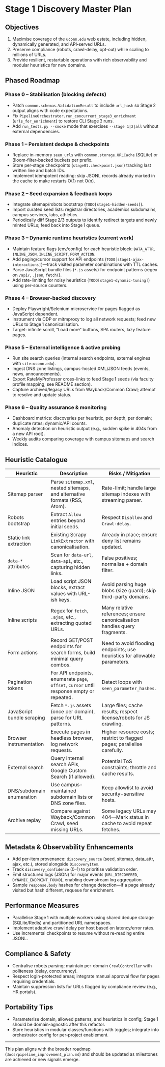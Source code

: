 # Stage 1 Discovery Master Plan

## Objectives

1. Maximise coverage of the `uconn.edu` web estate, including hidden, dynamically generated, and API-served URLs.
2. Preserve compliance (robots, crawl-delay, opt-out) while scaling to millions of URLs.
3. Provide resilient, restartable operations with rich observability and modular heuristics for new domains.

## Phased Roadmap

### Phase 0 – Stabilisation (blocking defects)
- Patch `common.schemas.ValidationResult` to include `url_hash` so Stage 2 output aligns with code expectations.
- Fix `PipelineOrchestrator.run_concurrent_stage3_enrichment` (`urls_for_enrichment`) to restore CLI Stage 3 runs.
- Add `run_tests.py --smoke` mode that exercises `--stage 1|2|all` without external dependencies.

### Phase 1 – Persistent dedupe & checkpoints
- Replace in-memory `seen_urls` with `common.storage.URLCache` (SQLite) or Bloom-filter-backed buckets per prefix.
- Store per-stage checkpoints (`stage01.checkpoint.json`) tracking last written line and batch IDs.
- Implement idempotent reading: skip JSONL records already marked in the cache to make restarts O(1) not O(n).

### Phase 2 – Seed expansion & feedback loops
- Integrate sitemap/robots bootstrap (`TODO[stage1-hidden-seeds]`).
- Import curated seed lists: registrar directories, academics subdomains, campus services, labs, athletics.
- Periodically diff Stage 2/3 outputs to identify redirect targets and newly minted URLs; feed back into Stage 1 queue.

### Phase 3 – Dynamic runtime heuristics (current work)
- Maintain feature flags (env/config) for each heuristic block: `DATA_ATTR`, `INLINE_JSON`, `INLINE_SCRIPT`, `FORM_ACTION`.
- Add paging/cursor support for API endpoints (`TODO[stage1-ajax-interactions]`)—track visited parameter combinations with TTL caches.
- Parse JavaScript bundle files (`*.js` assets) for endpoint patterns (regex on `/api/`, `.json`, `fetch(`).
- Add rate-limiting for noisy heuristics (`TODO[stage1-dynamic-tuning]`) using per-source counters.

### Phase 4 – Browser-backed discovery
- Deploy Playwright/Selenium microservice for pages flagged as JavaScript dependent.
- Instrument via CDP or mitmproxy to log all network requests; feed new URLs to Stage 1 canonicalisation.
- Target: infinite scroll, “Load more” buttons, SPA routers, lazy feature pages.

### Phase 5 – External intelligence & active probing
- Run site search queries (internal search endpoints, external engines with `site:uconn.edu`).
- Ingest DNS zone listings, campus-hosted XML/JSON feeds (events, news, announcements).
- Export RateMyProfessor cross-links to feed Stage 1 seeds (via faculty profile mapping; see README section).
- Capture archived/legacy URLs from Wayback/Common Crawl; attempt to resolve and update status.

### Phase 6 – Quality assurance & monitoring
- Dashboard metrics: discoveries per heuristic, per depth, per domain; duplicate rates; dynamic/API counts.
- Anomaly detection on heuristic output (e.g., sudden spike in 404s from a new API root).
- Weekly audits comparing coverage with campus sitemaps and search indices.

## Heuristic Catalogue

| Heuristic | Description | Risks / Mitigation |
|-----------|-------------|--------------------|
| Sitemap parser | Parse `sitemap.xml`, nested sitemaps, and alternative formats (RSS, Atom). | Rate-limit; handle large sitemap indexes with streaming parser. |
| Robots bootstrap | Extract `Allow` entries beyond initial seeds. | Respect `Disallow` and `Crawl-delay`. |
| Static link extraction | Existing Scrapy `LinkExtractor` with canonicalisation. | Already in place; ensure deny list remains updated. |
| `data-*` attributes | Scan for `data-url`, `data-api`, etc., capturing hidden links. | False positives; normalise + domain filter. |
| Inline JSON | Load script JSON blocks, extract values with URL-ish keys. | Avoid parsing huge blobs (size guard); skip third-party domains. |
| Inline scripts | Regex for `fetch`, `.ajax`, etc., extracting quoted URLs. | Many relative references; ensure canonicalisation handles query fragments. |
| Form actions | Record GET/POST endpoints for search forms, build minimal query combos. | Need to avoid flooding endpoints; use heuristics for allowable parameters. |
| Pagination tokens | For API endpoints, enumerate `page`, `offset`, `cursor` until response empty or repeated. | Detect loops with `seen_parameter_hashes`. |
| JavaScript bundle scraping | Fetch `*.js` assets (once per domain), parse for URL patterns. | Large files; cache results; respect license/robots for JS crawling. |
| Browser instrumentation | Execute pages in headless browser, log network requests. | Higher resource costs; restrict to flagged pages; parallelise carefully. |
| External search | Query internal search APIs, Google Custom Search (if allowed). | Potential ToS constraints; throttle and cache results. |
| DNS/subdomain enumeration | Use campus-maintained subdomain lists or DNS zone files. | Keep allowlist to avoid security-sensitive hosts. |
| Archive replay | Compare against Wayback/Common Crawl, seed missing URLs. | Some legacy URLs may 404—Mark status in cache to avoid repeat fetches. |

## Metadata & Observability Enhancements
- Add per-item provenance: `discovery_source` (seed, sitemap, data_attr, ajax, etc.), stored alongside `DiscoveryItem`.
- Track `discovery_confidence` (0–1) to prioritise validation order.
- Emit structured logs (JSON) for major events (`URL_DISCOVERED`, `DYNAMIC_ENDPOINT_FOUND`), enabling downstream log aggregation.
- Sample `response.body` hashes for change detection—if a page already visited but hash different, requeue for enrichment.

## Performance Measures
- Parallelise Stage 1 with multiple workers using shared dedupe storage (SQLite/Redis) and partitioned URL namespaces.
- Implement adaptive crawl delay per host based on latency/error rates.
- Use incremental checkpoints to resume without re-reading entire JSONL.

## Compliance & Safety
- Centralise robots parsing; maintain per-domain `CrawlController` with politeness (delay, concurrency).
- Respect login-protected areas; integrate manual approval flow for pages requiring credentials.
- Maintain suppression lists for URLs flagged by compliance review (e.g., HR portals).

## Portability Tips
- Parameterise domain, allowed patterns, and heuristics in config; Stage 1 should be domain-agnostic after this refactor.
- Store heuristics in modular classes/functions with toggles; integrate into orchestrator config for per-project enablement.

---

This plan aligns with the broader roadmap (`docs/pipeline_improvement_plan.md`) and should be updated as milestones are achieved or new signals emerge.
